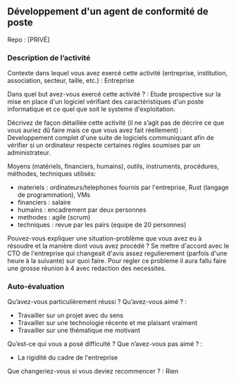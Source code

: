 
## Développement d'un agent de conformité de poste

Repo : [PRIVÉ]

### Description de l’activité

Contexte dans lequel vous avez exercé cette activité (entreprise, institution, association, secteur, taille, etc.) : Entreprise

Dans quel but avez-vous exercé cette activité ? : Etude prospective sur la mise en place d'un logiciel vérifiant des caractéristiques d'un poste informatique et ce quel que soit le systeme d'exploitation.

Décrivez de façon détaillée cette activité (il ne s’agit pas de décrire ce que vous auriez dû faire mais ce que vous avez fait réellement) : Developpement complet d'une suite de logiciels communiquant afin de vérifier si un ordinateur respecte certaines règles soumises par un administrateur.

Moyens (matériels, financiers, humains), outils, instruments, procédures, méthodes, techniques utilisés: 
- materiels : ordinateurs/telephones fournis par l'entreprise, Rust (langage de programmation), VMs
- financiers : salaire
- humains : encadrement par deux personnes
- methodes : agile (scrum)
- techniques : revue par les pairs (equipe de 20 personnes)

Pouvez-vous expliquer une situation-problème que vous avez eu à résoudre et la manière dont vous avez procédé ? Se mettre d'accord avec le CTO de l'entreprise qui changeait d'avis assez regulierement (parfois d'une heure à la suivante) sur quoi faire. Pour regler ce probleme il aura fallu faire une grosse réunion à 4 avec redaction des necessites.


### Auto-évaluation
Qu’avez-vous particulièrement réussi ? Qu’avez-vous aimé ? : 
- Travailler sur un projet avec du sens
- Travailler sur une technologie récente et me plaisant vraiment
- Travailler sur une thématique me motivant

Qu’est-ce qui vous a posé difficulté ? Que n’avez-vous pas aimé ? : 
- La rigidité du cadre de l'entreprise

Que changeriez-vous si vous deviez recommencer ? : Rien